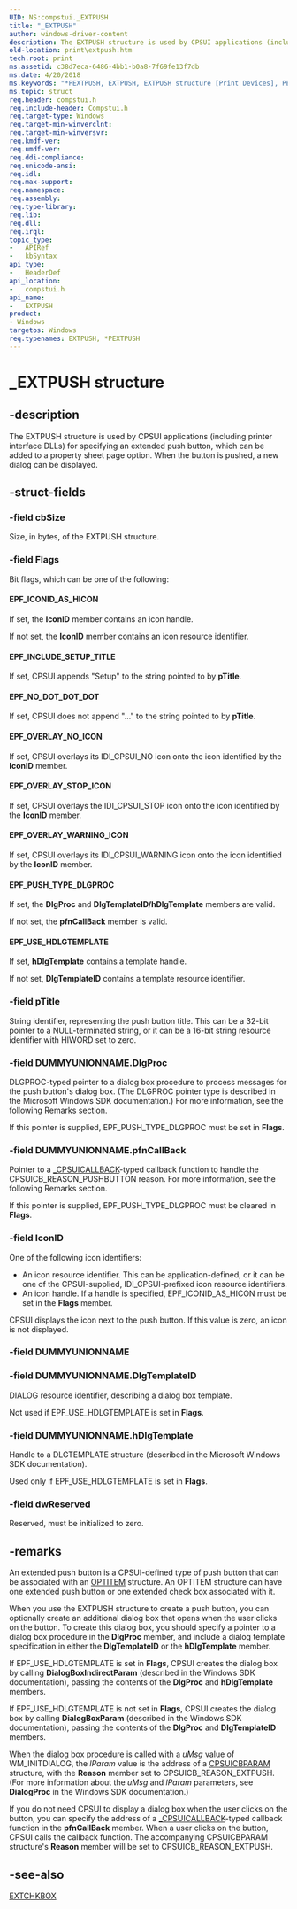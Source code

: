 ```yaml
---
UID: NS:compstui._EXTPUSH
title: "_EXTPUSH"
author: windows-driver-content
description: The EXTPUSH structure is used by CPSUI applications (including printer interface DLLs) for specifying an extended push button, which can be added to a property sheet page option. When the button is pushed, a new dialog can be displayed.
old-location: print\extpush.htm
tech.root: print
ms.assetid: c38d7eca-6486-4bb1-b0a8-7f69fe13f7db
ms.date: 4/20/2018
ms.keywords: "*PEXTPUSH, EXTPUSH, EXTPUSH structure [Print Devices], PEXTPUSH, PEXTPUSH structure pointer [Print Devices], _EXTPUSH, compstui/EXTPUSH, compstui/PEXTPUSH, cpsuifnc_d8f5e9ba-ef61-4adb-959f-1d0ebf456dad.xml, print.extpush"
ms.topic: struct
req.header: compstui.h
req.include-header: Compstui.h
req.target-type: Windows
req.target-min-winverclnt: 
req.target-min-winversvr: 
req.kmdf-ver: 
req.umdf-ver: 
req.ddi-compliance: 
req.unicode-ansi: 
req.idl: 
req.max-support: 
req.namespace: 
req.assembly: 
req.type-library: 
req.lib: 
req.dll: 
req.irql: 
topic_type:
-	APIRef
-	kbSyntax
api_type:
-	HeaderDef
api_location:
-	compstui.h
api_name:
-	EXTPUSH
product:
- Windows
targetos: Windows
req.typenames: EXTPUSH, *PEXTPUSH
---
```


# _EXTPUSH structure


## -description


The EXTPUSH structure is used by CPSUI applications (including printer interface DLLs) for specifying an extended push button, which can be added to a property sheet page option. When the button is pushed, a new dialog can be displayed.


## -struct-fields




### -field cbSize

Size, in bytes, of the EXTPUSH structure.


### -field Flags

Bit flags, which can be one of the following:





#### EPF_ICONID_AS_HICON

If set, the <b>IconID</b> member contains an icon handle.

If not set, the <b>IconID</b> member contains an icon resource identifier.





#### EPF_INCLUDE_SETUP_TITLE

If set, CPSUI appends "Setup" to the string pointed to by <b>pTitle</b>.





#### EPF_NO_DOT_DOT_DOT

If set, CPSUI does not append "..." to the string pointed to by <b>pTitle</b>.





#### EPF_OVERLAY_NO_ICON

If set, CPSUI overlays its IDI_CPSUI_NO icon onto the icon identified by the <b>IconID</b> member.





#### EPF_OVERLAY_STOP_ICON

If set, CPSUI overlays the IDI_CPSUI_STOP icon onto the icon identified by the <b>IconID</b> member.





#### EPF_OVERLAY_WARNING_ICON

If set, CPSUI overlays its IDI_CPSUI_WARNING icon onto the icon identified by the <b>IconID</b> member.





#### EPF_PUSH_TYPE_DLGPROC

If set, the <b>DlgProc</b> and <b>DlgTemplateID/hDlgTemplate</b> members are valid.

If not set, the <b>pfnCallBack</b> member is valid.





#### EPF_USE_HDLGTEMPLATE

If set, <b>hDlgTemplate</b> contains a template handle.

If not set, <b>DlgTemplateID</b> contains a template resource identifier.


### -field pTitle

String identifier, representing the push button title. This can be a 32-bit pointer to a NULL-terminated string, or it can be a 16-bit string resource identifier with HIWORD set to zero.


### -field DUMMYUNIONNAME.DlgProc

DLGPROC-typed pointer to a dialog box procedure to process messages for the push button's dialog box. (The DLGPROC pointer type is described in the Microsoft Windows SDK documentation.) For more information, see the following Remarks section.

If this pointer is supplied, EPF_PUSH_TYPE_DLGPROC must be set in <b>Flags</b>.


### -field DUMMYUNIONNAME.pfnCallBack

Pointer to a <a href="https://msdn.microsoft.com/library/windows/hardware/ff564313">_CPSUICALLBACK</a>-typed callback function to handle the CPSUICB_REASON_PUSHBUTTON reason. For more information, see the following Remarks section.

If this pointer is supplied, EPF_PUSH_TYPE_DLGPROC must be cleared in <b>Flags</b>.


### -field IconID

One of the following icon identifiers:

<ul>
<li>
An icon resource identifier. This can be application-defined, or it can be one of the CPSUI-supplied, IDI_CPSUI-prefixed icon resource identifiers.

</li>
<li>
An icon handle. If a handle is specified, EPF_ICONID_AS_HICON must be set in the <b>Flags</b> member.

</li>
</ul>
CPSUI displays the icon next to the push button. If this value is zero, an icon is not displayed.


### -field DUMMYUNIONNAME

 


### -field DUMMYUNIONNAME.DlgTemplateID

DIALOG resource identifier, describing a dialog box template.

Not used if EPF_USE_HDLGTEMPLATE is set in <b>Flags</b>.


### -field DUMMYUNIONNAME.hDlgTemplate

Handle to a DLGTEMPLATE structure (described in the Microsoft Windows SDK documentation).

Used only if EPF_USE_HDLGTEMPLATE is set in <b>Flags</b>.


### -field dwReserved

Reserved, must be initialized to zero.


## -remarks



An extended push button is a CPSUI-defined type of push button that can be associated with an <a href="https://msdn.microsoft.com/library/windows/hardware/ff559656">OPTITEM</a> structure. An OPTITEM structure can have one extended push button or one extended check box associated with it.

When you use the EXTPUSH structure to create a push button, you can optionally create an additional dialog box that opens when the user clicks on the button. To create this dialog box, you should specify a pointer to a dialog box procedure in the <b>DlgProc</b> member, and include a dialog template specification in either the <b>DlgTemplateID</b> or the <b>hDlgTemplate</b> member.

If EPF_USE_HDLGTEMPLATE is set in <b>Flags</b>, CPSUI creates the dialog box by calling <b>DialogBoxIndirectParam</b> (described in the Windows SDK documentation), passing the contents of the <b>DlgProc</b> and <b>hDlgTemplate</b> members.

If EPF_USE_HDLGTEMPLATE is not set in <b>Flags</b>, CPSUI creates the dialog box by calling <b>DialogBoxParam</b> (described in the Windows SDK documentation), passing the contents of the <b>DlgProc</b> and <b>DlgTemplateID</b> members.

When the dialog box procedure is called with a <i>uMsg</i> value of WM_INITDIALOG, the <i>lParam</i> value is the address of a <a href="https://msdn.microsoft.com/library/windows/hardware/ff547088">CPSUICBPARAM</a> structure, with the <b>Reason</b> member set to CPSUICB_REASON_EXTPUSH. (For more information about the <i>uMsg</i> and <i>lParam</i> parameters, see <b>DialogProc</b> in the Windows SDK documentation.)

If you do not need CPSUI to display a dialog box when the user clicks on the button, you can specify the address of a <a href="https://msdn.microsoft.com/library/windows/hardware/ff564313">_CPSUICALLBACK</a>-typed callback function in the <b>pfnCallBack</b> member. When a user clicks on the button, CPSUI calls the callback function. The accompanying CPSUICBPARAM structure's <b>Reason</b> member will be set to CPSUICB_REASON_EXTPUSH.




## -see-also




<a href="https://msdn.microsoft.com/library/windows/hardware/ff548781">EXTCHKBOX</a>
 

 

